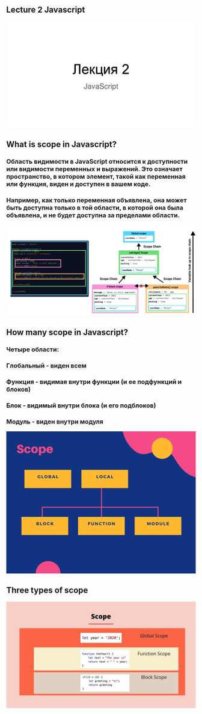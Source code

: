 ## Lecture 2 Javascript
![Alt text](image/slide-0.jpg)

## What is scope in Javascript?
### Область видимости в JavaScript относится к доступности или видимости переменных и выражений. Это означает пространство, в котором элемент, такой как переменная или функция, виден и доступен в вашем коде.
### Например, как только переменная объявлена, она может быть доступна только в той области, в которой она была объявлена, и не будет доступна за пределами области.
![Alt text](image/2-scope-chain.png)

## How many scope in Javascript?
### Четыре области:
### Глобальный - виден всем
### Функция - видимая внутри функции (и ее подфункций и блоков)
### Блок - видимый внутри блока (и его подблоков)
### Модуль - виден внутри модуля
![Alt text](image/Scope.png)

## Three types of scope
![Alt text](image/1_KxHwVbB0zhnSVrhrWtT-gg.jpg) 

